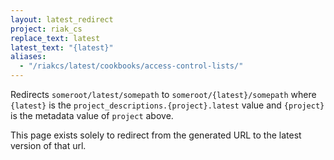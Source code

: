 ```yaml
---
layout: latest_redirect
project: riak_cs
replace_text: latest
latest_text: "{latest}"
aliases:
  - "/riakcs/latest/cookbooks/access-control-lists/"
---
```


Redirects `someroot/latest/somepath` to `someroot/{latest}/somepath` 
where `{latest}` is the `project_descriptions.{project}.latest` value
and `{project}` is the metadata value of `project` above.

This page exists solely to redirect from the generated URL to the latest version of
that url.



